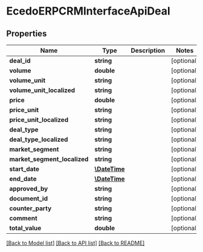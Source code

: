 # EcedoERPCRMInterfaceApiDeal

## Properties
Name | Type | Description | Notes
------------ | ------------- | ------------- | -------------
**deal_id** | **string** |  | [optional] 
**volume** | **double** |  | [optional] 
**volume_unit** | **string** |  | [optional] 
**volume_unit_localized** | **string** |  | [optional] 
**price** | **double** |  | [optional] 
**price_unit** | **string** |  | [optional] 
**price_unit_localized** | **string** |  | [optional] 
**deal_type** | **string** |  | [optional] 
**deal_type_localized** | **string** |  | [optional] 
**market_segment** | **string** |  | [optional] 
**market_segment_localized** | **string** |  | [optional] 
**start_date** | [**\DateTime**](\DateTime.md) |  | [optional] 
**end_date** | [**\DateTime**](\DateTime.md) |  | [optional] 
**approved_by** | **string** |  | [optional] 
**document_id** | **string** |  | [optional] 
**counter_party** | **string** |  | [optional] 
**comment** | **string** |  | [optional] 
**total_value** | **double** |  | [optional] 

[[Back to Model list]](../README.md#documentation-for-models) [[Back to API list]](../README.md#documentation-for-api-endpoints) [[Back to README]](../README.md)


